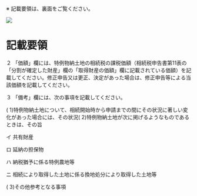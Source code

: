 ※ 記載要領は、裏面をご覧ください。

![](https://www.nta.go.jp/tmp/96a50385-5ca0-433f-a0a1-3742000e23cb/images/38e33945c9ba0b55a71db36b04b7eef4c8d66b57117049a600ac05c2ef1e1d1b.jpg)

# 記載要領

２ 「価額」欄には、特例物納土地の相続税の課税価額（相続税申告書第11表の「分割が確定した財産」欄の「取得財産の価額」欄に記載されている価額）を記載してください。修正申告又は更正、決定があった場合は、修正申告等による当該価額を記載してください。

３ 「備考」欄には、次の事項を記載してください。

( 1)特例物納土地について、相続開始時から申請までの間にその状況に著しい変化があった場合には、その状況( 2)特例物納土地が次に掲げるようなものであるときは、その旨

イ 共有財産

ロ 延納の担保物

ハ 納税猶予に係る特例農地等

ニ 相続により取得した土地に係る換地処分により取得した土地等

( 3)その他参考となる事項